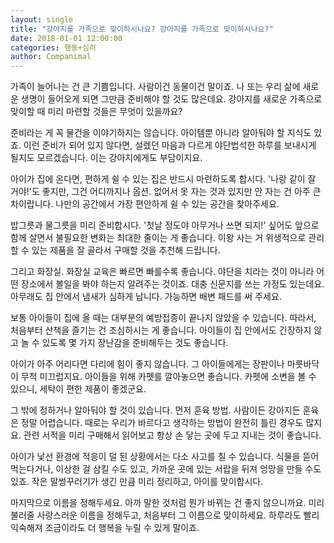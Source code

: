 ```yaml
---
layout: single
title: "강아지를 가족으로 맞이하시나요? 강아지를 가족으로 맞이하시나요?"
date: 2018-01-01 12:00:00
categories: 행동+심리
author: Companimal
---
```


가족이 늘어나는 건 큰 기쁨입니다. 사람이건 동물이건 말이죠. 나 또는 우리 삶에 새로운 생명이 들어오게 되면 그만큼 준비해야 할 것도 많은데요. 강아지를 새로운 가족으로 맞이할 때 미리 마련할 것들은 무엇이 있을까요?

준비라는 게 꼭 물건을 이야기하지는 않습니다. 아이템뿐 아니라 알아둬야 할 지식도 있죠. 이런 준비가 되어 있지 않다면, 설렜던 마음과 다르게 야단법석한 하루를 보내시게 될지도 모르겠습니다. 이는 강아지에게도 부담이지요.

아이가 집에 온다면, 편하게 쉴 수 있는 집은 반드시 마련하도록 합시다. '나랑 같이 잘 거야!'도 좋지만, 그건 어디까지나 옵션. 없어서 못 자는 것과 있지만 안 자는 건 아주 큰 차이랍니다. 나만의 공간에서 가장 편안하게 쉴 수 있는 공간을 찾아주세요.

밥그릇과 물그릇을 미리 준비합시다. '첫날 정도야 아무거나 쓰면 되지!' 싶어도 앞으로 함께 살면서 불필요한 변화는 최대한 줄이는 게 좋습니다. 이왕 사는 거 위생적으로 관리할 수 있는 제품을 잘 골라서 구매할 것을 추천해 드립니다.

그리고 화장실. 화장실 교육은 빠르면 빠를수록 좋습니다. 야단을 치라는 것이 아니라 어떤 장소에서 볼일을 봐야 하는지 알려주는 것이죠. 대충 신문지를 쓰는 가정도 있는데요. 아무래도 집 안에서 냄새가 심하게 납니다. 가능하면 배변 패드를 써 주세요.

보통 아이들이 집에 올 때는 대부분의 예방접종이 끝나지 않았을 수 있습니다. 따라서, 처음부터 산책을 즐기는 건 조심하시는 게 좋습니다. 아이들이 집 안에서도 긴장하지 않고 놀 수 있도록 몇 가지 장난감을 준비해두는 것도 좋습니다.

아이가 아주 어리다면 다리에 힘이 좋지 않습니다. 그 아이들에게는 장판이나 마룻바닥이 무척 미끄럽지요. 아이들을 위해 카펫를 깔아놓으면 좋습니다. 카펫에 소변을 볼 수 있으니, 세탁이 편한 제품이 좋겠군요.

그 밖에 정하거나 알아둬야 할 것이 있습니다. 먼저 훈육 방법. 사람이든 강아지든 훈육은 정말 어렵습니다. 때로는 우리가 바르다고 생각하는 방법이 완전히 틀린 경우도 많지요. 관련 서적을 미리 구매해서 읽어보고 항상 손 닿는 곳에 두고 지내는 것이 좋습니다.

아이가 낯선 환경에 적응이 덜 된 상황에서는 다소 사고를 칠 수 있습니다. 식물을 뜯어 먹는다거나, 이상한 걸 삼킬 수도 있고, 가까운 곳에 있는 서랍을 뒤져 엉망을 만들 수도 있죠. 작은 말썽꾸러기가 생긴 만큼 미리 정리하고, 아이를 맞이합시다.

마지막으로 이름을 정해두세요. 아까 말한 것처럼 뭔가 바뀌는 건 좋지 않으니까요. 미리 불러줄 사랑스러운 이름을 정해두고, 처음부터 그 이름으로 맞이하세요. 하루라도 빨리 익숙해져 조금이라도 더 행복을 누릴 수 있게 말이죠.

